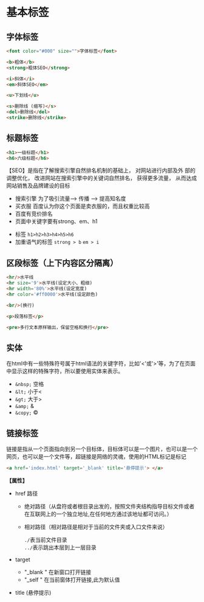 # 基本标签
## 字体标签
```html
<font color="#000" size="">字体标签</font>

<b>粗体</b>
<strong>粗体SEO</strong>

<i>斜体</i>
<em>斜体SEO</em>

<u>下划线</u>

<s>删除线 (缩写)</s>
<del>删除线</del>
<strike>删除线</strike>
```

## 标题标签
```html
<h1>一级标题</h1>
<h6>六级标题</h6>
```

【SEO】是指在了解搜索引擎自然排名机制的基础上， 对网站进行内部及外 部的调整优化， 改进网站在搜索引擎中的关键词自然排名， 获得更多流量， 从而达成网站销售及品牌建设的目标
- 搜索引擎  为了吸引流量--> 传播 --> 提高知名度
- 买衣服  百度认为你这个页面是卖衣服的，而且权重比较高
- 百度有竞价排名
- 页面中关键字要有strong、em、h1

* 标签 `h1>h2>h3>h4>h5>h6 `
* 加重语气的标签 `strong > b`  `em > i`

## 区段标签（上下内容区分隔离）

```html
<hr/>水平线
<hr size='9'>水平线(设定大小、粗细)
<hr width='80%'>水平线(设定宽度)
<hr color='#ff0000'>水平线(设定颜色)

<br/>(换行)

<p>段落标签</p>

<pre>多行文本原样输出，保留空格和换行</pre>
```

## 实体
在html中有一些特殊符号属于html语法的关键字符，比如'<'或'>'等，为了在页面中显示这样的特殊字符，所以要使用实体来表示。
- `&nbsp;`  空格
- `&lt;`    小于<
- `&gt;`    大于>
- `&amp;`   &
- `&copy;`  &copy;

## 链接标签
链接是指从一个页面指向到另一个目标体，目标体可以是一个图片，也可以是一个网页，也可以是一个文件等，超链接是网络的灵魂，使用的HTML标记是标记
```html
<a href='index.html' target='_blank' title='悬停提示'> </a>
```
**【属性】**
- href 路径
    - 绝对路径（从盘符或者根目录出发的，按照文件夹结构指导目标文件或者在互联网上的一个独立地址,在任何地方通过该地址都可访问。）
    - 相对路径（相对路径是相对于当前的文件夹或入口文件来说）

        `./`表当前文件目录<br>
        `../`表示跳出本层到上一层目录

- target
    - "\_blank "  在新窗口打开链接
    - "\_self "   在当前窗体打开链接,此为默认值

- title (悬停提示)
